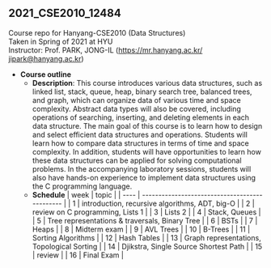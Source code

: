 ## 2021_CSE2010_12484

Course repo for Hanyang-CSE2010 (Data Structures) \
Taken in Spring of 2021 at HYU \
Instructor: Prof. PARK, JONG-IL (https://mr.hanyang.ac.kr/ jipark@hanyang.ac.kr)

* **Course outline**
  * **Description**: 
    This course introduces various data structures, such as linked list, stack, queue, heap, binary search tree, balanced trees, and graph, which can organize data of various time and space complexity. Abstract data types will also be covered, including operations of searching, inserting, and deleting elements in each data structure. The main goal of this course is to learn how to design and select efficient data structures and operations. Students will learn how to compare data structures in terms of time and space complexity. In addition, students will have opportunities to learn how these data structures can be applied for solving computational problems. In the accompanying laboratory sessions, students will also have hands-on experience to implement data structures using the C programming language.
  * **Schedule**
    | week | topic                                          |
    | ---- | ---------------------------------------------- |
    | 1    | introduction, recursive algorithms, ADT, big-O |
    | 2    | review on C programming, Lists 1               |
    | 3    | Lists 2                                        |
    | 4    | Stack, Queues                                  |
    | 5    | Tree representations & traversals, Binary Tree |
    | 6    | BSTs                                           |
    | 7    | Heaps                                          |
    | 8    | Midterm exam                                   |
    | 9    | AVL Trees                                      |
    | 10   | B-Trees                                        |
    | 11   | Sorting Algorithms                             |
    | 12   | Hash Tables                                    |
    | 13   | Graph representations, Topological Sorting     |
    | 14   | Djikstra, Single Source Shortest Path          |
    | 15   | review                                         |
    | 16   | Final Exam                                     |
